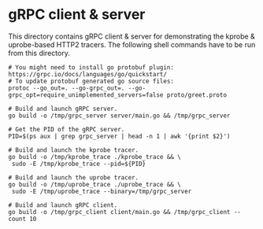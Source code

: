 # gRPC client & server

This directory contains gRPC client & server for demonstrating the kprobe & uprobe-based HTTP2
tracers. The following shell commands have to be run from this directory.

```
# You might need to install go protobuf plugin: https://grpc.io/docs/languages/go/quickstart/
# To update protobuf generated go source files:
protoc --go_out=. --go-grpc_out=. --go-grpc_opt=require_unimplemented_servers=false proto/greet.proto

# Build and launch gRPC server.
go build -o /tmp/grpc_server server/main.go && /tmp/grpc_server

# Get the PID of the gRPC server.
PID=$(ps aux | grep grpc_server | head -n 1 | awk '{print $2}')

# Build and launch the kprobe tracer.
go build -o /tmp/kprobe_trace ./kprobe_trace && \
 sudo -E /tmp/kprobe_trace --pid=${PID}

# Build and launch the uprobe tracer.
go build -o /tmp/uprobe_trace ./uprobe_trace && \
 sudo -E /tmp/uprobe_trace --binary=/tmp/grpc_server

# Build and launch gRPC client.
go build -o /tmp/grpc_client client/main.go && /tmp/grpc_client --count 10
```
